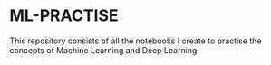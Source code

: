 # ML-PRACTISE

This repository consists of all the notebooks I create to practise the concepts of Machine Learning and Deep Learning 
